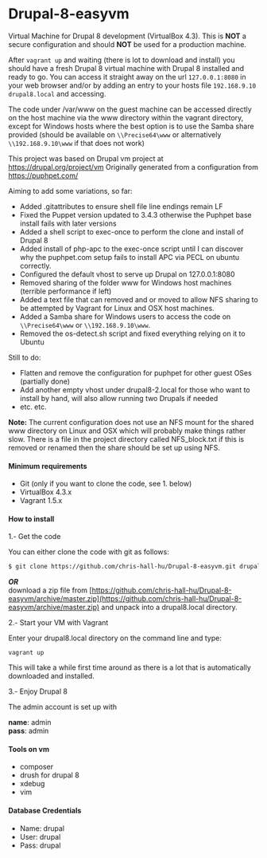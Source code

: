 Drupal-8-easyvm
================

Virtual Machine for Drupal 8 development (VirtualBox 4.3). This is **NOT** a secure configuration and should **NOT** be used for a production machine.

After ```vagrant up``` and waiting (there is lot to download and install) you should have a fresh Drupal 8 virtual machine with Drupal 8 installed and ready to go. You can access it straight away on the url ```127.0.0.1:8080``` in your web browser and/or by adding an entry to your hosts file ```192.168.9.10 drupal8.local``` and accessing.

The code under /var/www on the guest machine can be accessed directly on the host machine via the www directory within the vagrant directory, except for Windows hosts where the best option is to use the Samba share provided (should be available on ```\\Precise64\www``` or alternatively ```\\192.168.9.10\www``` if that does not work)

This project was based on Drupal vm project at https://drupal.org/project/vm
Originally generated from a configuration from https://puphpet.com/

Aiming to add some variations, so far:

* Added .gitattributes to ensure shell file line endings remain LF
* Fixed the Puppet version updated to 3.4.3 otherwise the Puphpet base install fails with later versions
* Added a shell script to exec-once to perform the clone and install of Drupal 8
* Added install of php-apc to the exec-once script until I can discover why the puphpet.com setup fails to install APC via PECL on ubuntu correctly.
* Configured the default vhost to serve up Drupal on 127.0.0.1:8080
* Removed sharing of the folder www for Windows host machines (terrible performance if left)
* Added a text file that can removed and or moved to allow NFS sharing to be attempted by Vagrant for Linux and OSX host machines.
* Added a Samba share for Windows users to access the code on ```\\Precise64\www``` or ```\\192.168.9.10\www```.
* Removed the os-detect.sh script and fixed everything relying on it to Ubuntu

Still to do:
* Flatten and remove the configuration for puphpet for other guest OSes (partially done)
* Add another empty vhost under drupal8-2.local for those who want to install by hand, will also allow running two Drupals if needed
* etc. etc.

**Note:** The current configuration does not use an NFS mount for the shared www directory on Linux and OSX which will probably make things rather slow. There is a file in the project directory called NFS_block.txt if this is removed or renamed then the share should be set up using NFS.

#### Minimum requirements
* Git (only if you want to clone the code, see 1. below)
* VirtualBox 4.3.x
* Vagrant 1.5.x

#### How to install

1.- Get the code

You can either clone the code with git as follows:
```bash
$ git clone https://github.com/chris-hall-hu/Drupal-8-easyvm.git drupal8.local
```  
**_OR_**  
download a zip file from [https://github.com/chris-hall-hu/Drupal-8-easyvm/archive/master.zip](https://github.com/chris-hall-hu/Drupal-8-easyvm/archive/master.zip) and unpack into a drupal8.local directory.

2.- Start your VM with Vagrant

Enter your drupal8.local directory on the command line and type:

```
vagrant up
```
This will take a while first time around as there is a lot that is automatically downloaded and installed.

3.- Enjoy Drupal 8

The admin account is set up with

**name**: admin  
**pass**: admin

#### Tools on vm
* composer
* drush for drupal 8
* xdebug
* vim

#### Database Credentials
* Name: drupal
* User: drupal
* Pass: drupal


